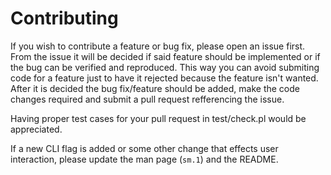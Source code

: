 # Contributing

If you wish to contribute a feature or bug fix, please open an issue first. From the issue it will be decided if said feature should be implemented or if the bug can be verified and reproduced. This way you can avoid submiting code for a feature just to have it rejected because the feature isn't wanted. After it is decided the bug fix/feature should be added, make the code changes required and submit a pull request refferencing the issue.

Having proper test cases for your pull request in test/check.pl would be appreciated.

If a new CLI flag is added or some other change that effects user interaction, please update the man page (`sm.1`) and the README.
